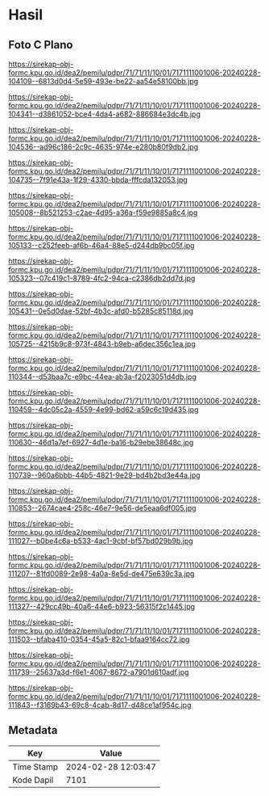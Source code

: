 # Hasil

## Foto C Plano

https://sirekap-obj-formc.kpu.go.id/dea2/pemilu/pdpr/71/71/11/10/01/7171111001006-20240228-104109--6813d0d4-5e59-493e-be22-aa54e58100bb.jpg

https://sirekap-obj-formc.kpu.go.id/dea2/pemilu/pdpr/71/71/11/10/01/7171111001006-20240228-104341--d3861052-bce4-4da4-a682-886684e3dc4b.jpg

https://sirekap-obj-formc.kpu.go.id/dea2/pemilu/pdpr/71/71/11/10/01/7171111001006-20240228-104536--ad96c186-2c9c-4635-974e-e280b80f9db2.jpg

https://sirekap-obj-formc.kpu.go.id/dea2/pemilu/pdpr/71/71/11/10/01/7171111001006-20240228-104735--7f91e43a-1f29-4330-bbda-fffcda132053.jpg

https://sirekap-obj-formc.kpu.go.id/dea2/pemilu/pdpr/71/71/11/10/01/7171111001006-20240228-105008--8b521253-c2ae-4d95-a36a-f59e9885a8c4.jpg

https://sirekap-obj-formc.kpu.go.id/dea2/pemilu/pdpr/71/71/11/10/01/7171111001006-20240228-105133--c252feeb-af6b-46a4-88e5-d244db9bc05f.jpg

https://sirekap-obj-formc.kpu.go.id/dea2/pemilu/pdpr/71/71/11/10/01/7171111001006-20240228-105323--07c419c1-8789-4fc2-94ca-c2386db2dd7d.jpg

https://sirekap-obj-formc.kpu.go.id/dea2/pemilu/pdpr/71/71/11/10/01/7171111001006-20240228-105431--0e5d0dae-52bf-4b3c-afd0-b5285c85118d.jpg

https://sirekap-obj-formc.kpu.go.id/dea2/pemilu/pdpr/71/71/11/10/01/7171111001006-20240228-105725--4215b9c8-973f-4843-b9eb-a6dec356c1ea.jpg

https://sirekap-obj-formc.kpu.go.id/dea2/pemilu/pdpr/71/71/11/10/01/7171111001006-20240228-110344--d53baa7c-e9bc-44ea-ab3a-f2023051d4db.jpg

https://sirekap-obj-formc.kpu.go.id/dea2/pemilu/pdpr/71/71/11/10/01/7171111001006-20240228-110459--4dc05c2a-4559-4e99-bd62-a59c6c19d435.jpg

https://sirekap-obj-formc.kpu.go.id/dea2/pemilu/pdpr/71/71/11/10/01/7171111001006-20240228-110630--46d1a7ef-6927-4d1e-ba16-b29ebe38648c.jpg

https://sirekap-obj-formc.kpu.go.id/dea2/pemilu/pdpr/71/71/11/10/01/7171111001006-20240228-110739--960a6bbb-44b5-4821-9e29-bd4b2bd3e44a.jpg

https://sirekap-obj-formc.kpu.go.id/dea2/pemilu/pdpr/71/71/11/10/01/7171111001006-20240228-110853--2674cae4-258c-46e7-9e56-de5eaa6df005.jpg

https://sirekap-obj-formc.kpu.go.id/dea2/pemilu/pdpr/71/71/11/10/01/7171111001006-20240228-111027--b0be4c6a-b533-4ac1-9cbf-bf57bd029b9b.jpg

https://sirekap-obj-formc.kpu.go.id/dea2/pemilu/pdpr/71/71/11/10/01/7171111001006-20240228-111207--81fd0089-2e98-4a0a-8e5d-de475e639c3a.jpg

https://sirekap-obj-formc.kpu.go.id/dea2/pemilu/pdpr/71/71/11/10/01/7171111001006-20240228-111327--429cc49b-40a6-44e6-b923-56315f2c1445.jpg

https://sirekap-obj-formc.kpu.go.id/dea2/pemilu/pdpr/71/71/11/10/01/7171111001006-20240228-111503--bfaba410-0354-45a5-82c1-bfaa9164cc72.jpg

https://sirekap-obj-formc.kpu.go.id/dea2/pemilu/pdpr/71/71/11/10/01/7171111001006-20240228-111739--25637a3d-f6e1-4067-8672-a7901d610adf.jpg

https://sirekap-obj-formc.kpu.go.id/dea2/pemilu/pdpr/71/71/11/10/01/7171111001006-20240228-111843--f3169b43-69c8-4cab-8d17-d48ce1af954c.jpg


## Metadata

| Key        | Value               |
| ---------- | ------------------- |
| Time Stamp | 2024-02-28 12:03:47 |
| Kode Dapil | 7101                |



